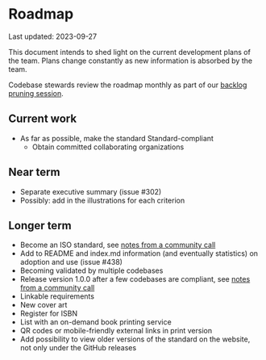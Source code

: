 # Roadmap

<!-- SPDX-License-Identifier: CC0-1.0 -->
<!-- SPDX-FileCopyrightText: 2022-2024 The Foundation for Public Code <info@publiccode.net>, https://standard.publiccode.net/AUTHORS -->

Last updated: 2023-09-27

This document intends to shed light on the current development plans of the team.
Plans change constantly as new information is absorbed by the team.

Codebase stewards review the roadmap monthly as part of our [backlog pruning session](https://about.publiccode.net/activities/standard-maintenance/backlog-pruning.html).

## Current work

* As far as possible, make the standard Standard-compliant
  * Obtain committed collaborating organizations

## Near term

* Separate executive summary (issue #302)
* Possibly: add in the illustrations for each criterion

## Longer term

* Become an ISO standard, see [notes from a community call](https://blog.publiccode.net/community%20call/2023/10/09/notes-from-community-call-5-october-2023.html)
* Add to README and index.md information (and eventually statistics) on adoption and use (issue #438)
* Becoming validated by multiple codebases
* Release version 1.0.0 after a few codebases are compliant, see [notes from a community call](https://blog.publiccode.net/community%20call/2022/07/07/notes-from-community-call-7-july-2022.html)
* Linkable requirements
* New cover art
* Register for ISBN
* List with an on-demand book printing service
* QR codes or mobile-friendly external links in print version
* Add possibility to view older versions of the standard on the website, not only under the GitHub releases
